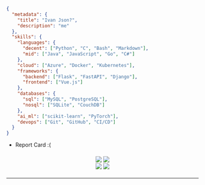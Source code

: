 ```json
{
  "metadata": {
    "title": "Ivan Json?",
    "description": "me"
  },
  "skills": {
    "languages": {
      "decent": ["Python", "C", "Bash", "Markdown"],
      "mid": ["Java", "JavaScript", "Go", "C#"]
    },
    "cloud": ["Azure", "Docker", "Kubernetes"],
    "frameworks": {
      "backend": ["Flask", "FastAPI", "Django"],
      "frontend": ["Vue.js"]
    },
    "databases": {
      "sql": ["MySQL", "PostgreSQL"],
      "nosql": ["SQLite", "CouchDB"]
    },
    "ai_ml": ["scikit-learn", "PyTorch"],
    "devops": ["Git", "GitHub", "CI/CD"]
  }
}
```

- Report Card :(

<h5 align="center">
    <img align="center" src="https://raw.githubusercontent.com/rdx40/github-stats/master/generated/overview.svg#gh-dark-mode-only" />
    <img align="center" src="https://raw.githubusercontent.com/rdx40/github-stats/master/generated/languages.svg#gh-dark-mode-only" />
    <br>
    <img align="center" src="https://raw.githubusercontent.com/rdx40/github-stats/master/generated/overview.svg#gh-light-mode-only" />
    <img align="center" src="https://raw.githubusercontent.com/rdx40/github-stats/master/generated/languages.svg#gh-light-mode-only" />
</h5>

---
